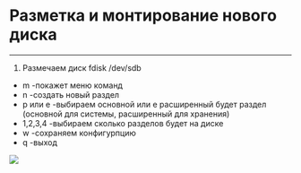 # Разметка и монтирование нового диска
_ _ _
1. Размечаем диск fdisk /dev/sdb
- m -покажет меню команд
- n -создать новый раздел
- p или e -выбираем основной или e расширенный будет раздел (основной для системы, расширенный для хранения)
- 1,2,3,4 -выбираем сколько разделов будет на диске
- w -сохраняем конфигурпцию
- q -выход
  <p align="center">
<image src="https://github.com/LLlMEJIb87/LINUX/blob/main/Диски/Картинки/fdisk_partition.PNG">
</p>
